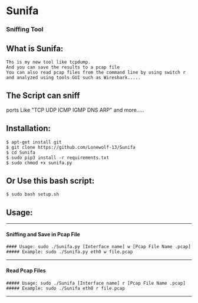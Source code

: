 # Sunifa

### Sniffing Tool 

## What is Sunifa:
    Ths is my new tool like tcpdump.
    And you can save the results to a pcap file
    You can also read pcap files from the command line by using switch r
    and analyzed using tools GUI such as Wireshark.....

## The Script can sniff 
  ports Like "TCP UDP ICMP IGMP DNS ARP" and more..... 
  

## Installation:

    $ apt-get install git
    $ git clone https://github.com/Lonewolf-13/Sunifa
    $ cd Sunifa
    $ sudo pip3 install -r requirements.txt
    $ sudo chmod +x sunifa.py 

## Or Use this bash script:
    $ sudo bash setup.sh 

## Usage: 
************************************************************
#### Sniffing and Save in Pcap File
    #### Usage: sudo ./Sunifa.py [Interface name] w [Pcap File Name .pcap]
    ##### Example: sudo ./Sunifa.py eth0 w file.pcap 
************************************************************
#### Read Pcap Files
    ##### Usage: sudo ./Sunifa [Interface name] r [Pcap File Name .pcap]
    ##### Example: sudo ./Sunifa eth0 r file.pcap
************************************************************

